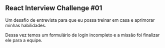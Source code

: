 

## React Interview Challenge #01

Um desafio de entrevista para que eu possa treinar em casa e aprimorar minhas habilidades.

Dessa vez temos um formulário de login incompleto e a missão foi finalizar ele para a equipe.

